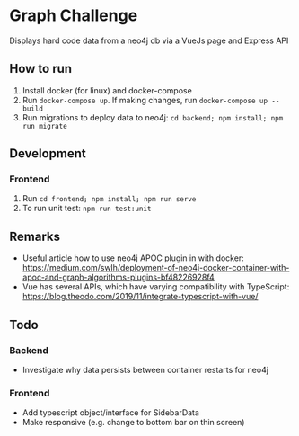 # Graph Challenge
Displays hard code data from a neo4j db via a VueJs page and Express API

## How to run
1. Install docker (for linux) and docker-compose
2. Run `docker-compose up`. If making changes, run `docker-compose up --build`
3. Run migrations to deploy data to neo4j: `cd backend; npm install; npm run migrate`

## Development
### Frontend
1. Run `cd frontend; npm install; npm run serve`
2. To run unit test: `npm run test:unit`

## Remarks
- Useful article how to use neo4j APOC plugin in with docker: https://medium.com/swlh/deployment-of-neo4j-docker-container-with-apoc-and-graph-algorithms-plugins-bf48226928f4
- Vue has several APIs, which have varying compatibility with TypeScript: https://blog.theodo.com/2019/11/integrate-typescript-with-vue/

## Todo
### Backend
 - Investigate why data persists between container restarts for neo4j
### Frontend
 - Add typescript object/interface for SidebarData
 - Make responsive (e.g. change to bottom bar on thin screen)
